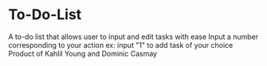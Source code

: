 # To-Do-List
A to-do list that allows user to input and edit tasks with ease
Input a number corresponding to your action
ex: input "1" to add task of your choice
Product of Kahlil Young and Dominic Casmay
